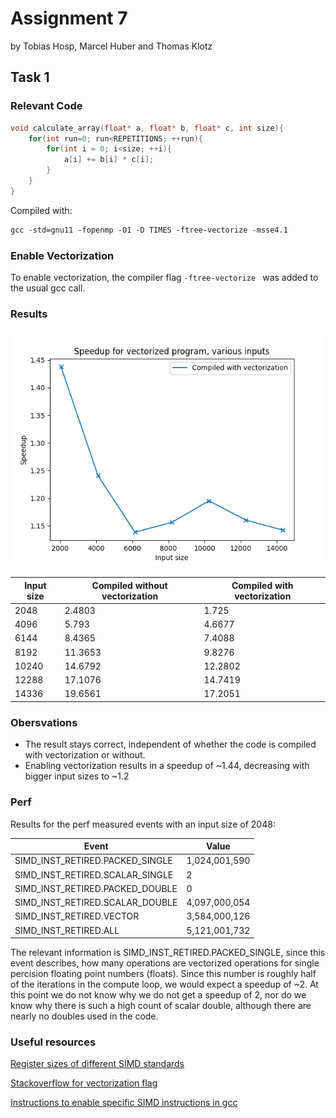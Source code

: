 # Assignment 7
by Tobias Hosp, Marcel Huber and Thomas Klotz

## Task 1

### Relevant Code

```c
void calculate_array(float* a, float* b, float* c, int size){
    for(int run=0; run<REPETITIONS; ++run){
        for(int i = 0; i<size; ++i){
            a[i] += b[i] * c[i];
        }
    }
}
```

Compiled with: 

```makefile
gcc -std=gnu11 -fopenmp -O1 -D TIMES -ftree-vectorize -msse4.1
```

### Enable Vectorization

To enable vectorization, the compiler flag ```-ftree-vectorize ``` was added to the usual gcc call.

### Results

![speedup_task1](task1/plots/speedup_task1.png)

| Input size | Compiled without vectorization | Compiled with vectorization |
| ---- | ---- | ---- |
| 2048 | 2.4803 | 1.725 |
| 4096 | 5.793 | 4.6677 |
| 6144 | 8.4365 | 7.4088 |
| 8192 | 11.3653 | 9.8276 |
| 10240 | 14.6792 | 12.2802 |
| 12288 | 17.1076 | 14.7419 |
| 14336 | 19.6561 | 17.2051 |

### Obersvations

- The result stays correct, independent of whether the code is compiled with vectorization or without.
- Enabling vectorization results in a speedup of ~1.44, decreasing with bigger input sizes to ~1.2

### Perf

Results for the perf measured events with an input size of 2048:

| Event | Value |
| --- | --- |
| SIMD_INST_RETIRED.PACKED_SINGLE | 1,024,001,590 |
| SIMD_INST_RETIRED.SCALAR_SINGLE | 2 |
| SIMD_INST_RETIRED.PACKED_DOUBLE | 0 |
| SIMD_INST_RETIRED.SCALAR_DOUBLE | 4,097,000,054 |
| SIMD_INST_RETIRED.VECTOR | 3,584,000,126 |
| SIMD_INST_RETIRED.ALL | 5,121,001,732 |

The relevant information is SIMD_INST_RETIRED.PACKED_SINGLE, since this event describes, how many operations are vectorized operations for single percision floating point numbers (floats). Since this number is roughly half of the iterations in the compute loop, we would expect a speedup of ~2.
At this point we do not know why we do not get a speedup of 2, nor do we know why there is such a high count of scalar double, although there are nearly no doubles used in the code.


### Useful resources

[Register sizes of different SIMD standards](https://twiki.cern.ch/twiki/bin/view/CMSPublic/WorkBookWritingAutovectorizableCode)

[Stackoverflow for vectorization flag](https://stackoverflow.com/questions/51232100/gcc-auto-vectorization)

[Instructions to enable specific SIMD instructions in gcc](https://gcc.gnu.org/onlinedocs/gcc/x86-Options.html)

